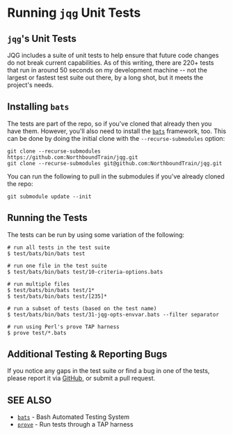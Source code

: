# Running `jqg` Unit Tests

## `jqg`'s Unit Tests

JQG includes a suite of unit tests to help ensure that future code
changes do not break current capabilities. As of this writing, there are
220+ tests that run in around 50 seconds on my development machine -- not the largest
or fastest test suite out there, by a long shot, but it meets the project's needs.

## Installing `bats`

The tests are part of the repo, so if you've cloned that already then you have
them. However, you'll also need to install the
[`bats`](https://github.com/bats-core/bats-core) framework, too. This can
be done by doing the initial clone with the `--recurse-submodules` option:

```none
git clone --recurse-submodules https://github.com:NorthboundTrain/jqg.git
git clone --recurse-submodules git@github.com:NorthboundTrain/jqg.git
```

You can run the following to pull in the submodules if you've already cloned the repo:

```none
git submodule update --init
```

## Running the Tests

The tests can be run by using some variation of the following:

```none
# run all tests in the test suite
$ test/bats/bin/bats test

# run one file in the test suite
$ test/bats/bin/bats test/10-criteria-options.bats

# run multiple files
$ test/bats/bin/bats test/1*
$ test/bats/bin/bats test/[235]*

# run a subset of tests (based on the test name)
$ test/bats/bin/bats test/31-jqg-opts-envvar.bats --filter separator

# run using Perl's prove TAP harness
$ prove test/*.bats
```

## Additional Testing & Reporting Bugs

If you notice any gaps in the test suite or find a bug in one of the tests,
please report it via [GitHub](https://github.com/NorthboundTrain/jqg/issues),
or submit a pull request.

## SEE ALSO

* [`bats`](https://github.com/bats-core/bats-core) - Bash Automated Testing System
* [`prove`](https://perldoc.perl.org/prove) - Run tests through a TAP harness
